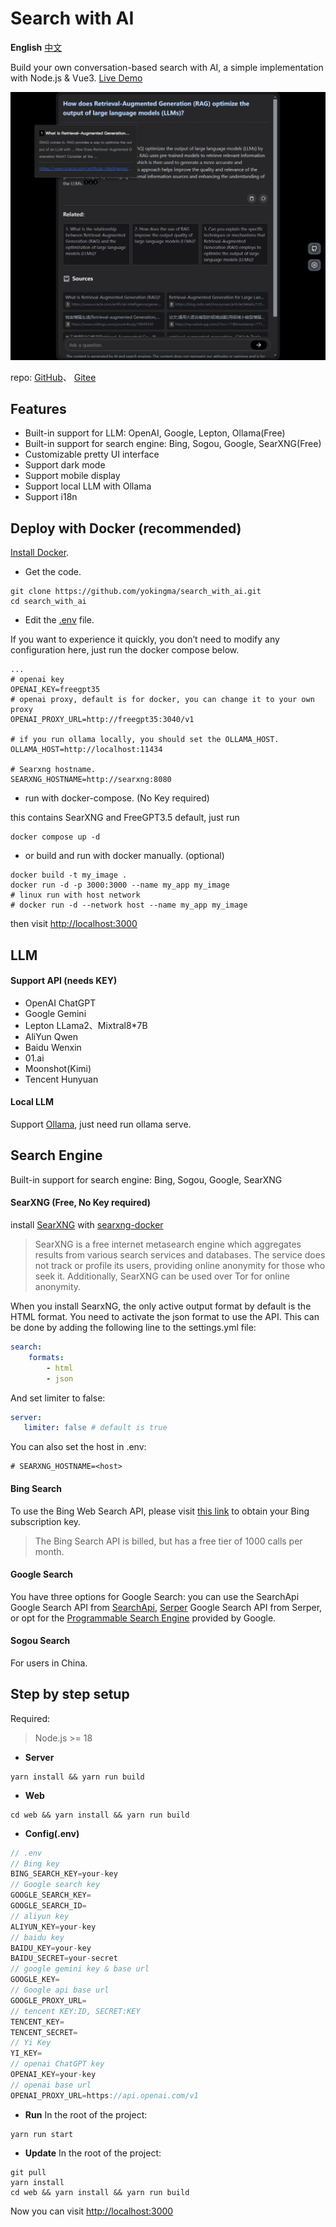 # Search with AI

**English** [中文](./README_CN.md)  

Build your own conversation-based search with AI, a simple implementation with Node.js & Vue3. [Live Demo](https://isou.chat/)  

<div align="center">
 <img src="./screenshot.png" alt="Search with AI" />
</div>

repo: [GitHub](https://github.com/yokingma/search_with_ai)、 [Gitee](https://gitee.com/zac_ma/search_with_ai)  

## Features

* Built-in support for LLM: OpenAI, Google, Lepton, Ollama(Free)
* Built-in support for search engine: Bing, Sogou, Google, SearXNG(Free)
* Customizable pretty UI interface
* Support dark mode
* Support mobile display
* Support local LLM with Ollama
* Support i18n

## Deploy with Docker (recommended)

[Install Docker](https://docs.docker.com/install/).

* Get the code.

```shell
git clone https://github.com/yokingma/search_with_ai.git
cd search_with_ai
```

* Edit the [.env](https://github.com/yokingma/search_with_ai/blob/main/.env) file.  

If you want to experience it quickly, you don’t need to modify any configuration here, just run the docker compose below.

```shell
...
# openai key
OPENAI_KEY=freegpt35
# openai proxy, default is for docker, you can change it to your own proxy
OPENAI_PROXY_URL=http://freegpt35:3040/v1

# if you run ollama locally, you should set the OLLAMA_HOST.
OLLAMA_HOST=http://localhost:11434

# Searxng hostname.
SEARXNG_HOSTNAME=http://searxng:8080
```

* run with docker-compose. (No Key required)  

this contains SearXNG and FreeGPT3.5 default, just run

```shell
docker compose up -d
```

* or build and run with docker manually. (optional)

```shell
docker build -t my_image .
docker run -d -p 3000:3000 --name my_app my_image
# linux run with host network
# docker run -d --network host --name my_app my_image
```

then visit <http://localhost:3000>

## LLM

#### Support API (needs KEY)

* OpenAI ChatGPT
* Google Gemini
* Lepton LLama2、Mixtral8*7B
* AliYun Qwen
* Baidu Wenxin
* 01.ai
* Moonshot(Kimi)
* Tencent Hunyuan

#### Local LLM

Support [Ollama](https://github.com/ollama/ollama), just need run ollama serve.

## Search Engine

Built-in support for search engine: Bing, Sogou, Google, SearXNG

#### SearXNG (Free, No Key required)

install [SearXNG](https://github.com/searxng/searxng) with [searxng-docker](https://github.com/searxng/searxng-docker)
> SearXNG is a free internet metasearch engine which aggregates results from various search services and databases. The service does not track or profile its users, providing online anonymity for those who seek it. Additionally, SearXNG can be used over Tor for online anonymity.

When you install SearxNG, the only active output format by default is the HTML format. You need to activate the json format to use the API. This can be done by adding the following line to the settings.yml file:

```yaml
search:
    formats:
        - html
        - json
```

And set limiter to false:

```yaml
server:
   limiter: false # default is true
```

You can also set the host in .env:

```shell
# SEARXNG_HOSTNAME=<host>
```

#### Bing Search

To use the Bing Web Search API, please visit [this link](https://www.microsoft.com/en-us/bing/apis/bing-web-search-api) to obtain your Bing subscription key.
> The Bing Search API is billed, but has a free tier of 1000 calls per month.

#### Google Search

You have three options for Google Search: you can use the SearchApi Google Search API from [SearchApi](https://www.searchapi.io/), [Serper](https://www.serper.dev/) Google Search API from Serper, or opt for the [Programmable Search Engine](https://developers.google.com/custom-search) provided by Google.

#### Sogou Search

For users in China.

## Step by step setup

Required:
> Node.js >= 18

* **Server**

```shell
yarn install && yarn run build
```

* **Web**

```shell
cd web && yarn install && yarn run build
```

* **Config(.env)**

```ts
// .env
// Bing key
BING_SEARCH_KEY=your-key
// Google search key
GOOGLE_SEARCH_KEY=
GOOGLE_SEARCH_ID=
// aliyun key
ALIYUN_KEY=your-key
// baidu key
BAIDU_KEY=your-key
BAIDU_SECRET=your-secret
// google gemini key & base url
GOOGLE_KEY=
// Google api base url
GOOGLE_PROXY_URL=
// tencent KEY:ID, SECRET:KEY
TENCENT_KEY=
TENCENT_SECRET=
// Yi Key
YI_KEY=
// openai ChatGPT key
OPENAI_KEY=your-key
// openai base url
OPENAI_PROXY_URL=https://api.openai.com/v1
```

* **Run**
In the root of the project:

```shell
yarn run start 
```

* **Update**
In the root of the project:

```shell
git pull
yarn install
cd web && yarn install && yarn run build
```

Now you can visit <http://localhost:3000>
